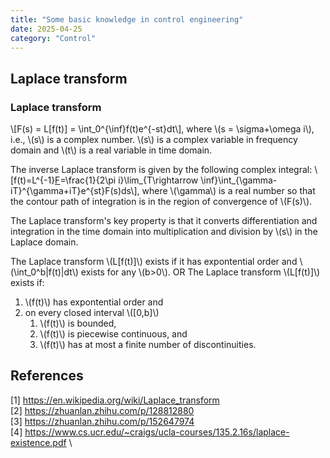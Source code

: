 ```yaml
---
title: "Some basic knowledge in control engineering"
date: 2025-04-25
category: "Control"
---
```


## Laplace transform
### Laplace transform
\\\[F(s) = L[f(t)] = \int_0^{\inf}f(t)e^{-st}dt\\\], where \\\(s = \sigma+\omega i\\\), i.e., \\\(s\\\) is a complex number. \\\(s\\\) is a complex variable in frequency domain and \\\(t\\\) is a real variable in time domain. 

The inverse Laplace transform is given by the following complex integral:
\\\[f(t)=L^{-1}[F](t)=\frac{1}{2\pi i}\lim_{T\rightarrow \inf}\int_{\gamma-iT}^{\gamma+iT}e^{st}F(s)ds\\\], where \\\(\gamma\\\) is a real number so that the contour path of integration is in the region of convergence of \\\(F(s)\\\). 

The Laplace transform's key property is that it converts differentiation and integration in the time domain into multiplication and division by \\\(s\\\) in the Laplace domain.

The Laplace transform \\\(L[f(t)]\\\) exists if it has expontential order and \\\(\int_0^b|f(t)|dt\\\) exists for any \\\(b>0\\\). OR
The Laplace transform \\\(L[f(t)]\\\) exists if:
1. \\\(f(t)\\\) has expontential order and 
2. on every closed interval \\\([0,b]\\\)
    1. \\\(f(t)\\\) is bounded, 
    2. \\\(f(t)\\\) is piecewise continuous, and
    3. \\\(f(t)\\\) has at most a finite number of discontinuities.

## References
[1] https://en.wikipedia.org/wiki/Laplace_transform \
[2] https://zhuanlan.zhihu.com/p/128812880 \
[3] https://zhuanlan.zhihu.com/p/152647974 \
[4] https://www.cs.ucr.edu/~craigs/ucla-courses/135.2.16s/laplace-existence.pdf \